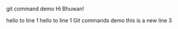git command demo 
Hi Bhuwan!


 hello to line 1
 hello to line 1
 Git commands demo
this is a new line 3
